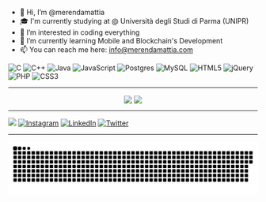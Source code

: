 - 👋 Hi, I’m @merendamattia
- 🎓 I'm currently studying at @ Università degli Studi di Parma (UNIPR)
- 👀 I’m interested in coding everything
- 🌱 I’m currently learning Mobile and Blockchain's Development
- 📫 You can reach me here: info@merendamattia.com

![C](https://img.shields.io/badge/c-%2300599C.svg?style=for-the-badge&logo=c&logoColor=white) ![C++](https://img.shields.io/badge/c++-%2300599C.svg?style=for-the-badge&logo=c%2B%2B&logoColor=white) ![Java](https://img.shields.io/badge/java-%23ED8B00.svg?style=for-the-badge&logo=java&logoColor=white) ![JavaScript](https://img.shields.io/badge/javascript-%23323330.svg?style=for-the-badge&logo=javascript&logoColor=%23F7DF1E) ![Postgres](https://img.shields.io/badge/postgres-%23316192.svg?style=for-the-badge&logo=postgresql&logoColor=white) ![MySQL](https://img.shields.io/badge/mysql-%2300f.svg?style=for-the-badge&logo=mysql&logoColor=white) ![HTML5](https://img.shields.io/badge/html5-%23E34F26.svg?style=for-the-badge&logo=html5&logoColor=white) ![jQuery](https://img.shields.io/badge/jquery-%230769AD.svg?style=for-the-badge&logo=jquery&logoColor=white) ![PHP](https://img.shields.io/badge/php-%23777BB4.svg?style=for-the-badge&logo=php&logoColor=white) ![CSS3](https://img.shields.io/badge/css3-%231572B6.svg?style=for-the-badge&logo=css3&logoColor=white) 

---
<p align="center">
 <img align='center' width="49%" src="https://github-readme-stats.vercel.app/api?username=merendamattia&theme=react&hide_border=true&include_all_commits=false&count_private=false"/>
 <img align='center' width="49%" src="https://github-readme-streak-stats.herokuapp.com/?user=merendamattia&theme=react&hide_border=true"/>
</p>

---

[![](https://visitcount.itsvg.in/api?id=merendamattia&icon=0&color=0)](https://visitcount.itsvg.in) [![Instagram](https://img.shields.io/badge/Instagram-%23E4405F.svg?logo=Instagram&logoColor=white)](https://instagram.com/merendamattia) [![LinkedIn](https://img.shields.io/badge/LinkedIn-%230077B5.svg?logo=linkedin&logoColor=white)](https://linkedin.com/in/merendamattia) [![Twitter](https://img.shields.io/badge/Twitter-%231DA1F2.svg?logo=Twitter&logoColor=white)](https://twitter.com/merendamattiaa) 

---

<p align="center">
 <a href=#><img src="contributions.svg"></a>
</p>
<!-- Proudly created with GPRM ( https://gprm.itsvg.in ) -->
